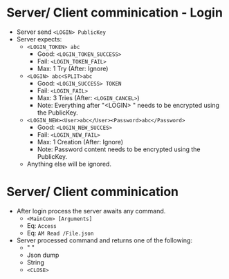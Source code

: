 
# Server/ Client comminication - Login

* Server send `<LOGIN> PublicKey`
* Server expects:
  * `<LOGIN_TOKEN> abc`
    * Good: `<LOGIN_TOKEN_SUCCESS>`
    * Fail: `<LOGIN_TOKEN_FAIL>`
    * Max: 1 Try (After: Ignore)
  * `<LOGIN> abc<SPLIT>abc`
    * Good: `<LOGIN_SUCCESS> TOKEN`
    * Fail: `<LOGIN_FAIL>`
    * Max: 3 Tries (After: `<LOGIN_CANCEL>`)
    * Note: Everything after "\<LOGIN\> " needs to be encrypted using the PublicKey.
  * `<LOGIN_NEW><User>abc</User><Password>abc</Password>`
    * Good: `<LOGIN_NEW_SUCCES>`
    * Fail: `<LOGIN_NEW_FAIL>`
    * Max: 1 Creation (After: Ignore)
    * Note: Password content needs to be encrypted using the PublicKey.
  * Anything else will be ignored.

# Server/ Client comminication

* After login process the server awaits any command.
  * `<MainCom> [Arguments]`
  * Eq: `Access`
  * Eq: `AM Read /File.json`
* Server processed command and returns one of the following:
  * " "
  * Json dump
  * String
  * `<CLOSE>`
